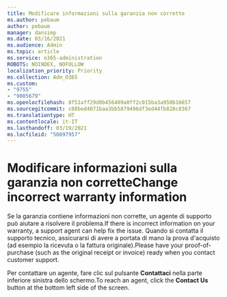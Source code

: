 ```yaml
---
title: Modificare informazioni sulla garanzia non corrette
ms.author: pebaum
author: pebaum
manager: dansimp
ms.date: 03/16/2021
ms.audience: Admin
ms.topic: article
ms.service: o365-administration
ROBOTS: NOINDEX, NOFOLLOW
localization_priority: Priority
ms.collection: Adm_O365
ms.custom:
- "9755"
- "9005679"
ms.openlocfilehash: 8f51aff29d0b456409a0ff2c015ba3a950b16657
ms.sourcegitcommit: c08bed4071baa3bb5879496df3ed44fb828c8367
ms.translationtype: HT
ms.contentlocale: it-IT
ms.lasthandoff: 03/19/2021
ms.locfileid: "50897957"
---
```

# <a name="change-incorrect-warranty-information"></a><span data-ttu-id="c0304-102">Modificare informazioni sulla garanzia non corrette</span><span class="sxs-lookup"><span data-stu-id="c0304-102">Change incorrect warranty information</span></span>

<span data-ttu-id="c0304-103">Se la garanzia contiene informazioni non corrette, un agente di supporto può aiutare a risolvere il problema.</span><span class="sxs-lookup"><span data-stu-id="c0304-103">If there is incorrect information on your warranty, a support agent can help fix the issue.</span></span> <span data-ttu-id="c0304-104">Quando si contatta il supporto tecnico, assicurarsi di avere a portata di mano la prova d'acquisto (ad esempio la ricevuta o la fattura originale).</span><span class="sxs-lookup"><span data-stu-id="c0304-104">Please have your proof-of-purchase (such as the original receipt or invoice) ready when you contact customer support.</span></span>

<span data-ttu-id="c0304-105">Per contattare un agente, fare clic sul pulsante **Contattaci** nella parte inferiore sinistra dello schermo.</span><span class="sxs-lookup"><span data-stu-id="c0304-105">To reach an agent, click the **Contact Us** button at the bottom left side of the screen.</span></span>